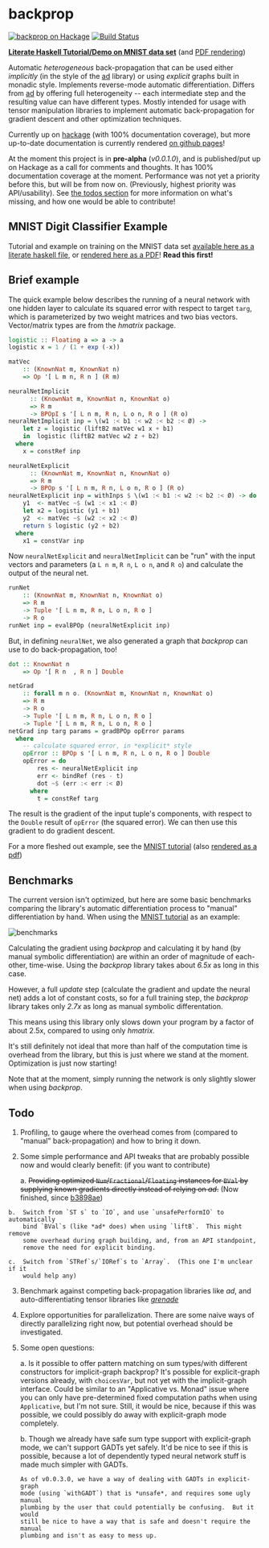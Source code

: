 backprop
========

[![backprop on Hackage](https://img.shields.io/hackage/v/backprop.svg?maxAge=2592000)](https://hackage.haskell.org/package/backprop)
[![Build Status](https://travis-ci.org/mstksg/backprop.svg?branch=master)](https://travis-ci.org/mstksg/backprop)

[**Literate Haskell Tutorial/Demo on MNIST data set**][mnist-lhs] (and [PDF
rendering][mnist-pdf])

Automatic *heterogeneous* back-propagation that can be used either *implicitly*
(in the style of the [ad][] library) or using *explicit* graphs built in
monadic style.  Implements reverse-mode automatic differentiation.  Differs
from [ad][] by offering full heterogeneity -- each intermediate step and the
resulting value can have different types.  Mostly intended for usage with
tensor manipulation libraries to implement automatic back-propagation for
gradient descent and other optimization techniques.

[ad]: http://hackage.haskell.org/package/ad

Currently up on [hackage][] (with 100% documentation coverage), but more
up-to-date documentation is currently rendered [on github pages][docs]!

[hackage]: http://hackage.haskell.org/package/backprop
[docs]: https://mstksg.github.io/backprop

At the moment this project is in **pre-alpha** (*v0.0.1.0*), and is
published/put up on Hackage as a call for comments and thoughts.  It has 100%
documentation coverage at the moment.  Performance was not yet a priority
before this, but will be from now on.  (Previously, highest priority was
API/usability). See [the todos section][todos] for more information on what's
missing, and how one would be able to contribute!

[todos]: https://github.com/mstksg/backprop#todo

MNIST Digit Classifier Example
------------------------------

Tutorial and example on training on the MNIST data set [available here as a
literate haskell file][mnist-lhs], or [rendered here as a PDF][mnist-pdf]!
**Read this first!**

[mnist-lhs]: https://github.com/mstksg/backprop/blob/master/samples/MNIST.lhs
[mnist-pdf]: https://github.com/mstksg/backprop/blob/master/renders/MNIST.pdf


Brief example
-------------

The quick example below describes the running of a neural network with one
hidden layer to calculate its squared error with respect to target `targ`,
which is parameterized by two weight matrices and two bias vectors.
Vector/matrix types are from the *hmatrix* package.

~~~haskell
logistic :: Floating a => a -> a
logistic x = 1 / (1 + exp (-x))

matVec
    :: (KnownNat m, KnownNat n)
    => Op '[ L m n, R n ] (R m)

neuralNetImplicit
      :: (KnownNat m, KnownNat n, KnownNat o)
      => R m
      -> BPOpI s '[ L n m, R n, L o n, R o ] (R o)
neuralNetImplicit inp = \(w1 :< b1 :< w2 :< b2 :< Ø) ->
    let z = logistic (liftB2 matVec w1 x + b1)
    in  logistic (liftB2 matVec w2 z + b2)
  where
    x = constRef inp

neuralNetExplicit
      :: (KnownNat m, KnownNat n, KnownNat o)
      => R m
      -> BPOp s '[ L n m, R n, L o n, R o ] (R o)
neuralNetExplicit inp = withInps $ \(w1 :< b1 :< w2 :< b2 :< Ø) -> do
    y1  <- matVec ~$ (w1 :< x1 :< Ø)
    let x2 = logistic (y1 + b1)
    y2  <- matVec ~$ (w2 :< x2 :< Ø)
    return $ logistic (y2 + b2)
  where
    x1 = constVar inp
~~~

Now `neuralNetExplicit` and `neuralNetImplicit` can be "run" with the input
vectors and parameters (a `L n m`, `R n`, `L o n`, and `R o`) and calculate the
output of the neural net.

~~~haskell
runNet
    :: (KnownNat m, KnownNat n, KnownNat o)
    => R m
    -> Tuple '[ L n m, R n, L o n, R o ]
    -> R o
runNet inp = evalBPOp (neuralNetExplicit inp)
~~~

But, in defining `neuralNet`, we also generated a graph that *backprop* can
use to do back-propagation, too!

~~~haskell
dot :: KnownNat n
    => Op '[ R n  , R n ] Double

netGrad
    :: forall m n o. (KnownNat m, KnownNat n, KnownNat o)
    => R m
    -> R o
    -> Tuple '[ L n m, R n, L o n, R o ]
    -> Tuple '[ L n m, R n, L o n, R o ]
netGrad inp targ params = gradBPOp opError params
  where
    -- calculate squared error, in *explicit* style
    opError :: BPOp s '[ L n m, R n, L o n, R o ] Double
    opError = do
        res <- neuralNetExplicit inp
        err <- bindRef (res - t)
        dot ~$ (err :< err :< Ø)
      where
        t = constRef targ
~~~

The result is the gradient of the input tuple's components, with respect
to the `Double` result of `opError` (the squared error).  We can then use
this gradient to do gradient descent.

For a more fleshed out example, see the [MNIST tutorial][mnist-lhs] (also
[rendered as a pdf][mnist-pdf])

Benchmarks
----------

The current version isn't optimized, but here are some basic benchmarks
comparing the library's automatic differentiation process to "manual"
differentiation by hand.  When using the [MNIST tutorial][bench] as an
example:

[bench]: https://github.com/mstksg/backprop/blob/master/bench/MNISTBench.hs

![benchmarks](http://i.imgur.com/xIZbhHa.png)

Calculating the gradient using *backprop* and calculating it by hand (by manual
symbolic differentiation) are within an order of magnitude of each-other,
time-wise.  Using the *backprop* library takes about *6.5x* as long
in this case.

However, a full *update* step (calculate the gradient and update the neural
net) adds a lot of constant costs, so for a full training step, the *backprop*
library takes only *2.7x* as long as manual symbolic differentation.

This means using this library only slows down your program by a factor of
about 2.5x, compared to using only *hmatrix*.

It's still definitely not ideal that more than half of the computation time is
overhead from the library, but this is just where we stand at the moment.
Optimization is just now starting!

Note that at the moment, simply running the network is only slightly slower
when using *backprop*.

Todo
----

1.  Profiling, to gauge where the overhead comes from (compared to "manual"
    back-propagation) and how to bring it down.

2.  Some simple performance and API tweaks that are probably possible now and
    would clearly benefit: (if you want to contribute)

    a.  ~~Providing optimized `Num`/`Fractional`/`Floating` instances for `BVal`
        by supplying known gradients directly instead of relying on *ad*.~~
        (Now finished, since [b3898ae][optnum])

[optnum]: https://github.com/mstksg/backprop/commit/b3898ae676b8048e03709fb5d3d38a6fedb48e1e

    b.  Switch from `ST s` to `IO`, and use `unsafePerformIO` to automatically
        bind `BVal`s (like *ad* does) when using `liftB`.  This might remove
        some overhead during graph building, and, from an API standpoint,
        remove the need for explicit binding.

    c.  Switch from `STRef`s/`IORef`s to `Array`.  (This one I'm unclear if it
        would help any)

3.  Benchmark against competing back-propagation libraries like *ad*, and
    auto-differentiating tensor libraries like *[grenade][]*

[grenade]: https://github.com/HuwCampbell/grenade

4.  Explore opportunities for parallelization.  There are some naive ways of
    directly parallelizing right now, but potential overhead should be
    investigated.

5.  Some open questions:

    a.  Is it possible to offer pattern matching on sum types/with different
        constructors for implicit-graph backprop?  It's possible for
        explicit-graph versions already, with `choicesVar`, but not yet with
        the implicit-graph interface.  Could be similar to an "Applicative vs.
        Monad" issue where you can only have pre-determined fixed computation
        paths when using `Applicative`, but I'm not sure.  Still, it would be
        nice, because if this was possible, we could possibly do away with
        explicit-graph mode completely.

    b.  Though we already have safe sum type support with explicit-graph mode,
        we can't support GADTs yet safely.  It'd be nice to see if this is
        possible, because a lot of dependently typed neural network stuff is
        made much simpler with GADTs.

        As of v0.0.3.0, we have a way of dealing with GADTs in explicit-graph
        mode (using `withGADT`) that is *unsafe*, and requires some ugly manual
        plumbing by the user that could potentially be confusing.  But it would
        still be nice to have a way that is safe and doesn't require the manual
        plumbing and isn't as easy to mess up.
